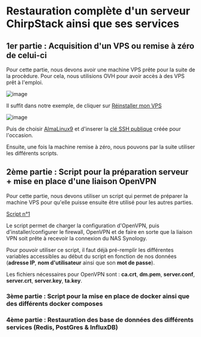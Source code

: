# Restauration complète d'un serveur ChirpStack ainsi que ses services

## 1er partie : Acquisition d'un VPS ou remise à zéro de celui-ci

Pour cette partie, nous devons avoir une machine VPS prête pour la suite de la procèdure. Pour cela, nous utilisions OVH pour avoir accès à des VPS prêt à l'emploi.

![image](https://github.com/user-attachments/assets/56d58b6f-48e4-4278-b169-04da5fa4824e)

Il suffit dans notre exemple, de cliquer sur <ins>Réinstaller mon VPS</ins>

![image](https://github.com/user-attachments/assets/ed3e2571-2826-4eb7-9988-d188c5f17780)

Puis de choisir <ins>AlmaLinux9</ins> et d'inserer la <ins>clé SSH publique</ins> créée pour l'occasion.

Ensuite, une fois la machine remise à zéro, nous pouvons par la suite utiliser les différents scripts.

## 2ème partie : Script pour la préparation serveur + mise en place d'une liaison OpenVPN

Pour cette partie, nous devons utiliser un script qui permet de préparer la machine VPS pour qu'elle puisse ensuite être utilisé pour les autres parties.

[Script n°1](https://github.com/Grievous400/Projet-M1-TRI/blob/main/restauration/script1.sh)

Le script permet de charger la configuration d'OpenVPN, puis d'installer/configurer le firewall, OpenVPN et de faire en sorte que la liaison VPN soit prête à recevoir la connexion du NAS Synology.

Pour pouvoir utiliser ce script, il faut déjà pré-remplir les différentes variables accessibles au début du script en fonction de nos données (**adresse IP**, **nom d'utilisateur** ainsi que son **mot de passe**).

Les fichiers nécessaires pour OpenVPN sont : **ca.crt**, **dm.pem**, **server.conf**, **server.crt**, **server.key**, **ta.key**.

### 3ème partie : Script pour la mise en place de docker ainsi que des différents docker composes


### 4ème partie : Restauration des base de données des différents services (Redis, PostGres & InfluxDB)

